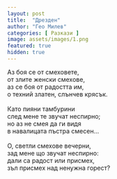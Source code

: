 ```yaml
---
layout: post
title:  "Дрезден"
author: "Гео Милев"
categories: [ Pазкази ]
image: assets/images/1.png
featured: true
hidden: true
---
```


Аз боя се от смеховете,<br>
от злите женски смехове,<br>
аз се боя от радостта им,<br>
о техний златен, слънчев крясък.<br><br>
Като пияни тамбурини<br>
след мене те звучат неспирно;<br>
но аз не смея да ги видя<br>
в навалицата пъстра смесен…<br><br>
О, светли смехове вечерни,<br>
зад мене що звучат неспирно:<br>
дали са радост или присмех,<br>
зъл присмех над ненужна горест?